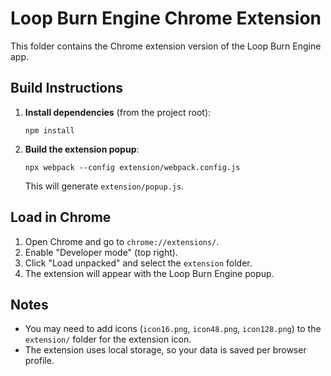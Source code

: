 # Loop Burn Engine Chrome Extension

This folder contains the Chrome extension version of the Loop Burn Engine app.

## Build Instructions

1. **Install dependencies** (from the project root):
   ```
   npm install
   ```
2. **Build the extension popup**:
   ```
   npx webpack --config extension/webpack.config.js
   ```
   This will generate `extension/popup.js`.

## Load in Chrome

1. Open Chrome and go to `chrome://extensions/`.
2. Enable "Developer mode" (top right).
3. Click "Load unpacked" and select the `extension` folder.
4. The extension will appear with the Loop Burn Engine popup.

## Notes
- You may need to add icons (`icon16.png`, `icon48.png`, `icon128.png`) to the `extension/` folder for the extension icon.
- The extension uses local storage, so your data is saved per browser profile. 